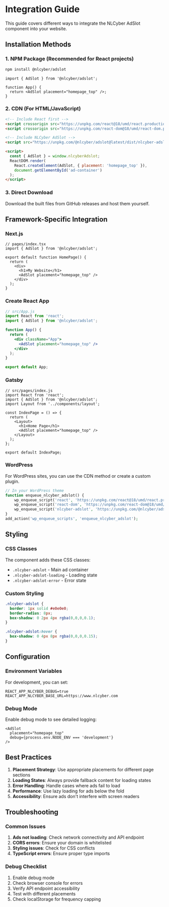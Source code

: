 # Integration Guide

This guide covers different ways to integrate the NLCyber AdSlot component into your website.

## Installation Methods

### 1. NPM Package (Recommended for React projects)

```bash
npm install @nlcyber/adslot
```

```tsx
import { AdSlot } from '@nlcyber/adslot';

function App() {
  return <AdSlot placement="homepage_top" />;
}
```

### 2. CDN (For HTML/JavaScript)

```html
<!-- Include React first -->
<script crossorigin src="https://unpkg.com/react@18/umd/react.production.min.js"></script>
<script crossorigin src="https://unpkg.com/react-dom@18/umd/react-dom.production.min.js"></script>

<!-- Include NLCyber AdSlot -->
<script src="https://unpkg.com/@nlcyber/adslot@latest/dist/nlcyber-adslot.js"></script>

<script>
  const { AdSlot } = window.nlcyberAdslot;
  ReactDOM.render(
    React.createElement(AdSlot, { placement: 'homepage_top' }),
    document.getElementById('ad-container')
  );
</script>
```

### 3. Direct Download

Download the built files from GitHub releases and host them yourself.

## Framework-Specific Integration

### Next.js

```tsx
// pages/index.tsx
import { AdSlot } from '@nlcyber/adslot';

export default function HomePage() {
  return (
    <div>
      <h1>My Website</h1>
      <AdSlot placement="homepage_top" />
    </div>
  );
}
```

### Create React App

```jsx
// src/App.js
import React from 'react';
import { AdSlot } from '@nlcyber/adslot';

function App() {
  return (
    <div className="App">
      <AdSlot placement="homepage_top" />
    </div>
  );
}

export default App;
```

### Gatsby

```tsx
// src/pages/index.js
import React from 'react';
import { AdSlot } from '@nlcyber/adslot';
import Layout from '../components/layout';

const IndexPage = () => {
  return (
    <Layout>
      <h1>Home Page</h1>
      <AdSlot placement="homepage_top" />
    </Layout>
  );
};

export default IndexPage;
```

### WordPress

For WordPress sites, you can use the CDN method or create a custom plugin.

```php
// In your WordPress theme
function enqueue_nlcyber_adslot() {
    wp_enqueue_script('react', 'https://unpkg.com/react@18/umd/react.production.min.js');
    wp_enqueue_script('react-dom', 'https://unpkg.com/react-dom@18/umd/react-dom.production.min.js');
    wp_enqueue_script('nlcyber-adslot', 'https://unpkg.com/@nlcyber/adslot@latest/dist/nlcyber-adslot.js');
}
add_action('wp_enqueue_scripts', 'enqueue_nlcyber_adslot');
```

## Styling

### CSS Classes

The component adds these CSS classes:
- `.nlcyber-adslot` - Main ad container
- `.nlcyber-adslot-loading` - Loading state
- `.nlcyber-adslot-error` - Error state

### Custom Styling

```css
.nlcyber-adslot {
  border: 1px solid #e0e0e0;
  border-radius: 8px;
  box-shadow: 0 2px 4px rgba(0,0,0,0.1);
}

.nlcyber-adslot:hover {
  box-shadow: 0 4px 8px rgba(0,0,0,0.15);
}
```

## Configuration

### Environment Variables

For development, you can set:
```env
REACT_APP_NLCYBER_DEBUG=true
REACT_APP_NLCYBER_BASE_URL=https://www.nlcyber.com
```

### Debug Mode

Enable debug mode to see detailed logging:

```tsx
<AdSlot 
  placement="homepage_top"
  debug={process.env.NODE_ENV === 'development'}
/>
```

## Best Practices

1. **Placement Strategy**: Use appropriate placements for different page sections
2. **Loading States**: Always provide fallback content for loading states
3. **Error Handling**: Handle cases where ads fail to load
4. **Performance**: Use lazy loading for ads below the fold
5. **Accessibility**: Ensure ads don't interfere with screen readers

## Troubleshooting

### Common Issues

1. **Ads not loading**: Check network connectivity and API endpoint
2. **CORS errors**: Ensure your domain is whitelisted
3. **Styling issues**: Check for CSS conflicts
4. **TypeScript errors**: Ensure proper type imports

### Debug Checklist

1. Enable debug mode
2. Check browser console for errors
3. Verify API endpoint accessibility
4. Test with different placements
5. Check localStorage for frequency capping
